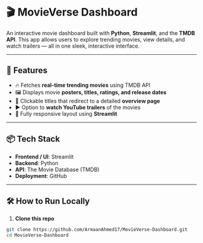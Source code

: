 # 🎬 MovieVerse Dashboard

An interactive movie dashboard built with **Python**, **Streamlit**, and the **TMDB API**. This app allows users to explore trending movies, view details, and watch trailers — all in one sleek, interactive interface.

---

## 🚀 Features

- 🔥 Fetches **real-time trending movies** using TMDB API
- 🖼️ Displays movie **posters, titles, ratings, and release dates**
- 📖 Clickable titles that redirect to a detailed **overview page**
- ▶️ Option to **watch YouTube trailers** of the movies
- 📱 Fully responsive layout using **Streamlit**

---

## 📦 Tech Stack

- **Frontend / UI**: Streamlit
- **Backend**: Python
- **API**: The Movie Database (TMDB)
- **Deployment**: GitHub

---

## 🛠️ How to Run Locally

1. **Clone this repo**  
```bash
git clone https://github.com/ArmaanAhmed17/MovieVerse-Dashboard.git
cd MovieVerse-Dashboard
